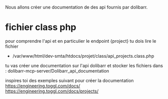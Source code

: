 Nous allons créer une documentation de des api fournis par dolibarr.


# fichier class php 
pour comprendre l'api et en particulier le endpoint {project} tu dois lire le fichier 
- /var/www/html/dev-smta/htdocs/projet/class/api_projects.class.php

tu vas créer une documentation sur l'api dolibarr et stocker les fichiers dans : dolibarr-mcp-server/Dolibarr_api_documentation

inspires toi des exemples suivant pour créer la documentation
https://engineering.toggl.com/docs/
https://engineering.toggl.com/docs/projects/


